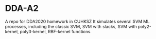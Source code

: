 # DDA-A2
A repo for DDA2020 homework in CUHKSZ
It simulates several SVM ML processes, including the classic SVM, SVM with slacks, SVM with poly2-kernel, poly3-kernel, RBF-kernel functions 
